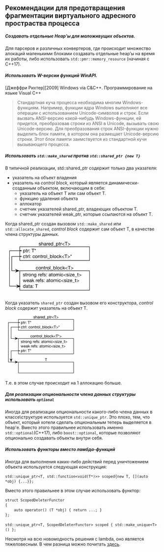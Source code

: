 ## Рекомендации для предотвращения фрагментации виртуального адресного простраства процесса
##### Создавать отдельные Heap'ы для маложивущих объектов.
Для парсеров и различных конвертеров, где происходит множество алокаций маленькими блоками создавать отдельные heap’ы на время их работы, либо использовать `std::pmr::memory_resource` (начиная с C++17).

##### Использовать W-версии функций WinAPI.
\[Джеффри Рихтер\]\[2009\] Windows via C&C++. Программирование на языке Visual C++
> Стандартная куча процесса необходима многим Windows-функциям. Например, функции ядра Windows выполняют все операции с использованием Unicode-символов и строк. Если вызвать ANSI-версию какой-нибудь Windows-функции, ей придется, преобразовав строки из ANSI в Unicode, вызывать свою Unicode-версию. Для преобразования строк ANSI-функции нужно выделить блок памяти, в котором она размещает Unicode-версию строки. Этот блок памяти заимствуется из стандартной кучи вызывающего процесса.

##### Использовать `std::make_shared` против `std::shared_ptr {new T}`
В типичной реализации, std::shared_ptr содержит только два указателя:
* указатель на объект владения
* указатель на *control block*, который является динамически-созданным объектом, включающим в себя:
    * указатель на объект T или сам объект T.
    * функцию удаления объекта
    * аллокатор
    * счетчик указателей shared_ptr, владеющих объектом T.
    * счетчик указателей weak_ptr, которые ссылаются на объект T.

Когда shared_ptr создан вызовом `std::make_shared` или `std::allocate_shared`, *control block* содержит сам объект T, в качестве члена структуры данных.

![](shared_ptr-make_shared.png)

Когда указатель `shared_ptr` создан вызовом его конструктора, *control block* содержит указатель на объект T.

![](shared_ptr-by_ctro.png)

Т.е. в этом случае происходит на 1 аллокацию больше.


##### Для реализации опциональности члена данных структуры использовать `optional`
Иногда для реализации опциональности какого-либо члена данных в классе\структуре используется `std::unique_ptr`. Это плохо, тем, что объект, который хотели сделать опциональным теперь выделяется в heap'е.
Вместо этого правильнее использовать именно `std::optional`(C++17), либо `boost::optional`, которые позволяют опционально создавать объекты внутри себя.

##### Использовать функторы вместо ламбда-функций
Иногда для выполнения каких-либо действий перед уничтожением объекта используется следующая конструкция:
```
std::unique_ptr<T, std::function<void(T*)>> scoped{new T, [](auto *obj) {...}};
```

Вместо этого правильнее в этом случае использовать функтор:
```
struct ScopedDeleterFunctor
{
    auto operator() (T *obj) { return ...; }
};

std::unique_ptr<T, ScopedDeleterFunctor> scoped { std::make_unique<T>() };
```

Несмотря на всю новомодность решения с lambda, оно является тяжеловесным.
В чем разница можно почитать [здесь](http://).